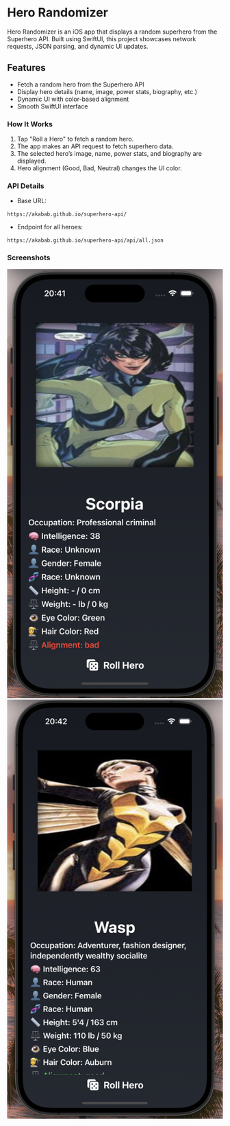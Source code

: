 # Hero Randomizer

Hero Randomizer is an iOS app that displays a random superhero from the Superhero API. Built using SwiftUI, this project showcases network requests, JSON parsing, and dynamic UI updates.


## Features
- Fetch a random hero from the Superhero API
- Display hero details (name, image, power stats, biography, etc.)
- Dynamic UI with color-based alignment
- Smooth SwiftUI interface

### How It Works
1. Tap "Roll a Hero" to fetch a random hero.
2. The app makes an API request to fetch superhero data.
3. The selected hero’s image, name, power stats, and biography are displayed.
4. Hero alignment (Good, Bad, Neutral) changes the UI color.

### API Details
- Base URL: 
```
https://akabab.github.io/superhero-api/
```
- Endpoint for all heroes: 
```
https://akabab.github.io/superhero-api/api/all.json
```
### Screenshots
![screenshot](Screenshot2.png)
![screenshot](Screenshot1.png)

